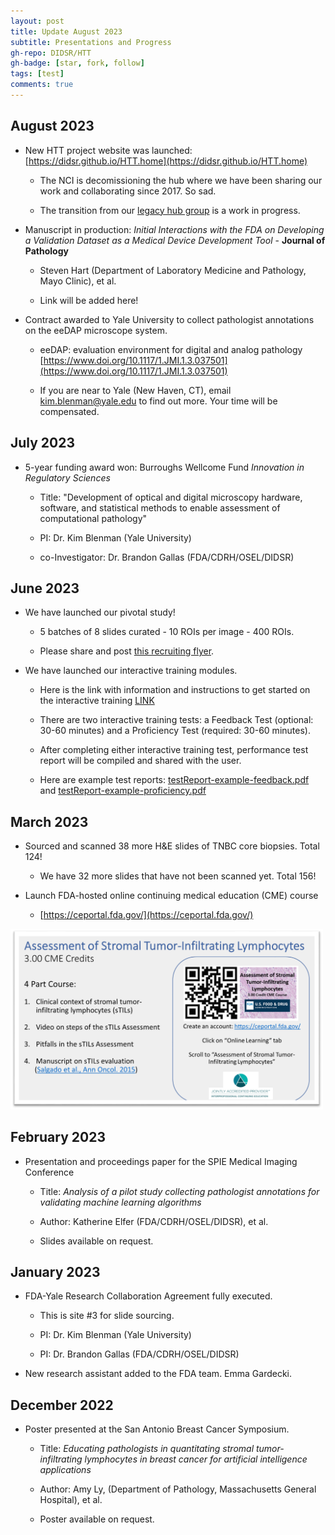 ```yaml
---
layout: post
title: Update August 2023
subtitle: Presentations and Progress
gh-repo: DIDSR/HTT
gh-badge: [star, fork, follow]
tags: [test]
comments: true
---
```


## August 2023

* New HTT project website was launched: [https://didsr.github.io/HTT.home](https://didsr.github.io/HTT.home)

    * The NCI is decomissioning the hub where we have been sharing our work and collaborating since 2017. So sad.
    
    * The transition from our [legacy hub group](https://ncihub.cancer.gov/groups/eedapstudies) is a work in progress.

* Manuscript in production: *Initial Interactions with the FDA on Developing a Validation Dataset as a Medical Device Development Tool* - **Journal of Pathology**

    * Steven Hart (Department of Laboratory Medicine and Pathology, Mayo Clinic), et al.

    * Link will be added here!
    
* Contract awarded to Yale University to collect pathologist annotations on the eeDAP microscope system.

    * eeDAP: evaluation environment for digital and analog pathology [https://www.doi.org/10.1117/1.JMI.1.3.037501](https://www.doi.org/10.1117/1.JMI.1.3.037501)
    
    * If you are near to Yale (New Haven, CT), email [kim.blenman@yale.edu](mailto:kim.blenman@yale.edu) to find out more. Your time will be compensated. 
    
    
    
## July 2023

* 5-year funding award won: Burroughs Wellcome Fund *Innovation in Regulatory Sciences*

    * Title: "Development of optical and digital microscopy hardware, software, and statistical methods to enable assessment of computational pathology"
    
    * PI: Dr. Kim Blenman (Yale University)
    
    * co-Investigator: Dr. Brandon Gallas (FDA/CDRH/OSEL/DIDSR)



## June 2023

* We have launched our pivotal study!

    * 5 batches of 8 slides curated - 10 ROIs per image - 400 ROIs.
    
    * Please share and post [this recruiting flyer](../assets/pages/pivotal-study/pdfs-images/recruitReadersFlyer-2023.pdf).
    
* We have launched our interactive training modules.

    * Here is the link with information and instructions to get started on the interactive training [LINK](../assets/pages/training-2023/interactiveTraining-gettingStarted)
    
    * There are two interactive training tests: a Feedback Test (optional: 30-60 minutes) and a Proficiency Test (required: 30-60 minutes). 
    
    * After completing either interactive training test, performance test report will be compiled and shared with the user.
    
    * Here are example test reports: [testReport-example-feedback.pdf](../assets/pages/training-2023/pdfs/testReport-example-feedback1.pdf) and [testReport-example-proficiency.pdf](../assets/pages/training-2023/pdfs/testReport-example-proficiency1.pdf)



## March 2023

* Sourced and scanned 38 more H&E slides of TNBC core biopsies. Total 124!

    * We have 32 more slides that have not been scanned yet. Total 156!

* Launch FDA-hosted online continuing medical education (CME) course

    * [https://ceportal.fda.gov/](https://ceportal.fda.gov/)
    
<img src="../assets/pages/training-2023/images/cmeTilsAd.png" alt="drawing" width="500"/>



## February 2023

* Presentation and proceedings paper for the SPIE Medical Imaging Conference

    * Title: *Analysis of a pilot study collecting pathologist annotations for validating machine learning algorithms*
    
    * Author: Katherine Elfer (FDA/CDRH/OSEL/DIDSR), et al.
    
    * Slides available on request.
    


## January 2023

* FDA-Yale Research Collaboration Agreement fully executed.

    * This is site #3 for slide sourcing.
    
    * PI: Dr. Kim Blenman (Yale University)
    
    * PI: Dr. Brandon Gallas (FDA/CDRH/OSEL/DIDSR)


* New research assistant added to the FDA team. Emma Gardecki.



## December 2022

* Poster presented at the San Antonio Breast Cancer Symposium.

    * Title: *Educating pathologists in quantitating stromal tumor-infiltrating lymphocytes in breast cancer for artificial intelligence applications*
    
    * Author: Amy Ly, (Department of Pathology, Massachusetts General Hospital), et al. 
    
    * Poster available on request.
    
    
    
